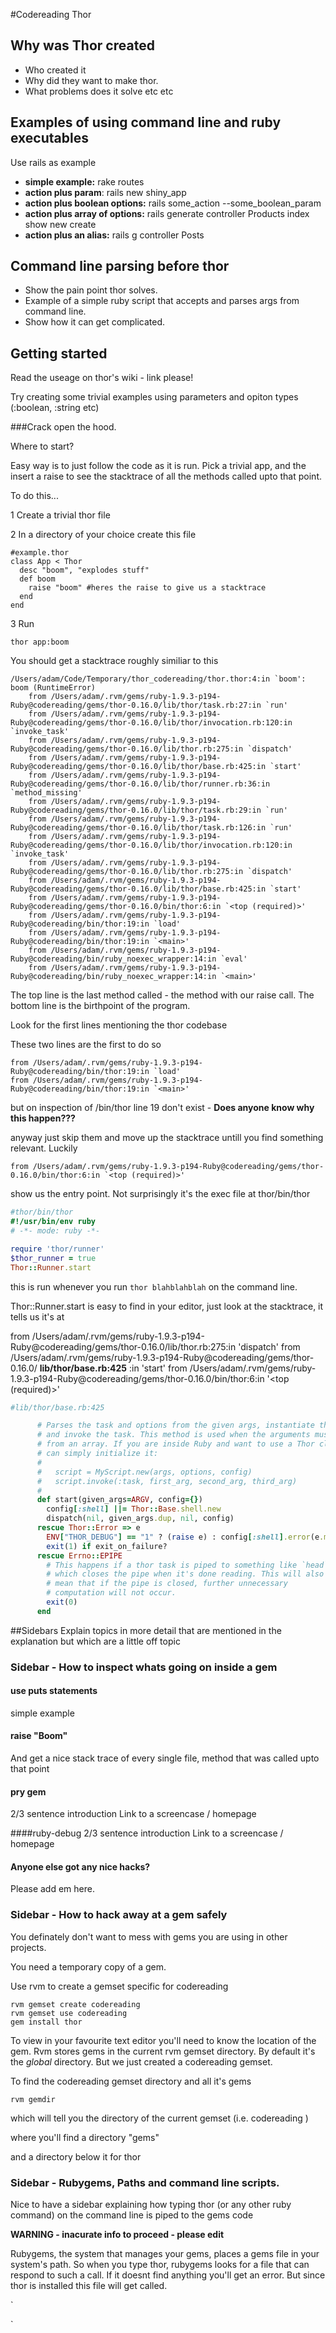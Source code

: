#Codereading Thor

## Why was Thor created
- Who created it
- Why did they want to make thor.
- What problems does it solve etc etc

## Examples of using command line and ruby executables
Use rails as example

- **simple example:** rake routes
- **action plus param**: rails new shiny_app
- **action plus boolean options:** rails some_action --some_boolean_param
- **action plus array of options:** rails generate controller Products index show new create
- **action plus an alias:** rails g controller Posts

## Command line parsing before thor 
- Show the pain point thor solves.
- Example of a simple ruby script that accepts and parses args from command line. 
- Show how it can get complicated.

## Getting started

Read the useage on thor's wiki - link please!

Try creating some trivial examples using parameters and opiton types (:boolean, :string etc)

###Crack open the hood.

Where to start?

Easy way is to just follow the code as it is run. Pick a trivial app, and the insert a raise to see the stacktrace of all the methods called upto that point. 

To do this...

1 Create a trivial thor file

2 In a directory of your choice create this file

```
#example.thor
class App < Thor
  desc "boom", "explodes stuff"
  def boom
    raise "boom" #heres the raise to give us a stacktrace
  end
end
```	

3 Run

`thor app:boom`

You should get a stacktrace roughly similiar to this 

```
/Users/adam/Code/Temporary/thor_codereading/thor.thor:4:in `boom': boom (RuntimeError)
	from /Users/adam/.rvm/gems/ruby-1.9.3-p194-Ruby@codereading/gems/thor-0.16.0/lib/thor/task.rb:27:in `run'
	from /Users/adam/.rvm/gems/ruby-1.9.3-p194-Ruby@codereading/gems/thor-0.16.0/lib/thor/invocation.rb:120:in `invoke_task'
	from /Users/adam/.rvm/gems/ruby-1.9.3-p194-Ruby@codereading/gems/thor-0.16.0/lib/thor.rb:275:in `dispatch'
	from /Users/adam/.rvm/gems/ruby-1.9.3-p194-Ruby@codereading/gems/thor-0.16.0/lib/thor/base.rb:425:in `start'
	from /Users/adam/.rvm/gems/ruby-1.9.3-p194-Ruby@codereading/gems/thor-0.16.0/lib/thor/runner.rb:36:in `method_missing'
	from /Users/adam/.rvm/gems/ruby-1.9.3-p194-Ruby@codereading/gems/thor-0.16.0/lib/thor/task.rb:29:in `run'
	from /Users/adam/.rvm/gems/ruby-1.9.3-p194-Ruby@codereading/gems/thor-0.16.0/lib/thor/task.rb:126:in `run'
	from /Users/adam/.rvm/gems/ruby-1.9.3-p194-Ruby@codereading/gems/thor-0.16.0/lib/thor/invocation.rb:120:in `invoke_task'
	from /Users/adam/.rvm/gems/ruby-1.9.3-p194-Ruby@codereading/gems/thor-0.16.0/lib/thor.rb:275:in `dispatch'
	from /Users/adam/.rvm/gems/ruby-1.9.3-p194-Ruby@codereading/gems/thor-0.16.0/lib/thor/base.rb:425:in `start'
	from /Users/adam/.rvm/gems/ruby-1.9.3-p194-Ruby@codereading/gems/thor-0.16.0/bin/thor:6:in `<top (required)>'
	from /Users/adam/.rvm/gems/ruby-1.9.3-p194-Ruby@codereading/bin/thor:19:in `load'
	from /Users/adam/.rvm/gems/ruby-1.9.3-p194-Ruby@codereading/bin/thor:19:in `<main>'
	from /Users/adam/.rvm/gems/ruby-1.9.3-p194-Ruby@codereading/bin/ruby_noexec_wrapper:14:in `eval'
	from /Users/adam/.rvm/gems/ruby-1.9.3-p194-Ruby@codereading/bin/ruby_noexec_wrapper:14:in `<main>'
```

The top line is the last method called - the method with our raise call.
The bottom line is the birthpoint of the program.

Look for the first lines mentioning the thor codebase

These two lines are the first to do so

```
from /Users/adam/.rvm/gems/ruby-1.9.3-p194-Ruby@codereading/bin/thor:19:in `load'
from /Users/adam/.rvm/gems/ruby-1.9.3-p194-Ruby@codereading/bin/thor:19:in `<main>'
```


but on inspection of /bin/thor line 19 don't exist - **Does anyone know why this happen???**

anyway just skip them and move up the stacktrace untill you find something relevant. Luckily

```
from /Users/adam/.rvm/gems/ruby-1.9.3-p194-Ruby@codereading/gems/thor-0.16.0/bin/thor:6:in `<top (required)>'
```

show us the entry point. Not surprisingly it's the exec file at thor/bin/thor 

```ruby
#thor/bin/thor
#!/usr/bin/env ruby
# -*- mode: ruby -*-

require 'thor/runner'
$thor_runner = true
Thor::Runner.start
```

this is run whenever you run `thor blahblahblah` on the command line.

Thor::Runner.start is easy to find in your editor, just look at the stacktrace, it tells us it's at

from /Users/adam/.rvm/gems/ruby-1.9.3-p194-Ruby@codereading/gems/thor-0.16.0/lib/thor.rb:275:in 'dispatch'
from /Users/adam/.rvm/gems/ruby-1.9.3-p194-Ruby@codereading/gems/thor-0.16.0/ **lib/thor/base.rb:425** :in 'start'
from /Users/adam/.rvm/gems/ruby-1.9.3-p194-Ruby@codereading/gems/thor-0.16.0/bin/thor:6:in '<top (required)>'


```ruby
#lib/thor/base.rb:425

      # Parses the task and options from the given args, instantiate the class
      # and invoke the task. This method is used when the arguments must be parsed
      # from an array. If you are inside Ruby and want to use a Thor class, you
      # can simply initialize it:
      #
      #   script = MyScript.new(args, options, config)
      #   script.invoke(:task, first_arg, second_arg, third_arg)
      #
      def start(given_args=ARGV, config={})
        config[:shell] ||= Thor::Base.shell.new
        dispatch(nil, given_args.dup, nil, config)
      rescue Thor::Error => e
        ENV["THOR_DEBUG"] == "1" ? (raise e) : config[:shell].error(e.message)
        exit(1) if exit_on_failure?
      rescue Errno::EPIPE
        # This happens if a thor task is piped to something like `head`,
        # which closes the pipe when it's done reading. This will also
        # mean that if the pipe is closed, further unnecessary
        # computation will not occur.
        exit(0)
      end
```


##Sidebars 
Explain topics in more detail that are mentioned in the explanation but which are a little off topic 

### Sidebar - How to inspect whats going on inside a gem 
#### use puts statements
simple example

#### raise "Boom"
And get a nice stack trace of every single file, method that was called upto that point
#### pry gem
2/3 sentence introduction 
Link to a screencase / homepage

####ruby-debug
2/3 sentence introduction
Link to a screencase / homepage

#### Anyone else got any nice hacks?
Please add em here.


### Sidebar - How to hack away at a gem safely
You definately don't want to mess with gems you are using in other projects.

You need a temporary copy of a gem.

Use rvm to create a gemset specific for codereading

```
rvm gemset create codereading
rvm gemset use codereading
gem install thor
```

To view in your favourite text editor you'll need to know the location of the gem. Rvm stores gems in the current rvm gemset directory. By default it's the *global* directory. But we just created a codereading gemset.

To find the codereading gemset directory and all it's gems

`rvm gemdir` 

which will tell you the directory of the current gemset (i.e. codereading )

where you'll find a directory "gems"

and a directory below it for thor 

### Sidebar - Rubygems, Paths and command line scripts.
Nice to have a sidebar explaining how typing thor (or any other ruby command) on the command line is piped to the gems code

**WARNING - inacurate info to proceed - please edit**

Rubygems, the system that manages your gems, places a gems file in your system's path. So when you type thor, rubygems looks for a file that can respond to such a call. If it doesnt find anything you'll get an error. But since thor is installed this file will get called. 










`

`




